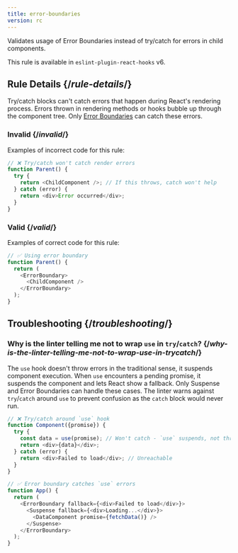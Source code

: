 ```yaml
---
title: error-boundaries
version: rc
---
```


<Intro>

Validates usage of Error Boundaries instead of try/catch for errors in child components.

</Intro>

<Note>

This rule is available in `eslint-plugin-react-hooks` v6.

</Note>

## Rule Details {/*rule-details*/}

Try/catch blocks can't catch errors that happen during React's rendering process. Errors thrown in rendering methods or hooks bubble up through the component tree. Only [Error Boundaries](/reference/react/Component#catching-rendering-errors-with-an-error-boundary) can catch these errors.

### Invalid {/*invalid*/}

Examples of incorrect code for this rule:

```js {expectedErrors: {'react-compiler': [4]}}
// ❌ Try/catch won't catch render errors
function Parent() {
  try {
    return <ChildComponent />; // If this throws, catch won't help
  } catch (error) {
    return <div>Error occurred</div>;
  }
}
```

### Valid {/*valid*/}

Examples of correct code for this rule:

```js
// ✅ Using error boundary
function Parent() {
  return (
    <ErrorBoundary>
      <ChildComponent />
    </ErrorBoundary>
  );
}
```

## Troubleshooting {/*troubleshooting*/}

### Why is the linter telling me not to wrap `use` in `try`/`catch`? {/*why-is-the-linter-telling-me-not-to-wrap-use-in-trycatch*/}

The `use` hook doesn't throw errors in the traditional sense, it suspends component execution. When `use` encounters a pending promise, it suspends the component and lets React show a fallback. Only Suspense and Error Boundaries can handle these cases. The linter warns against `try`/`catch` around `use` to prevent confusion as the `catch` block would never run.

```js {expectedErrors: {'react-compiler': [5]}}
// ❌ Try/catch around `use` hook
function Component({promise}) {
  try {
    const data = use(promise); // Won't catch - `use` suspends, not throws
    return <div>{data}</div>;
  } catch (error) {
    return <div>Failed to load</div>; // Unreachable
  }
}

// ✅ Error boundary catches `use` errors
function App() {
  return (
    <ErrorBoundary fallback={<div>Failed to load</div>}>
      <Suspense fallback={<div>Loading...</div>}>
        <DataComponent promise={fetchData()} />
      </Suspense>
    </ErrorBoundary>
  );
}
```
